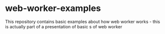 # web-worker-examples
This repository contains basic examples about how web worker works - this is actually part of a presentation of basic s of web worker 
